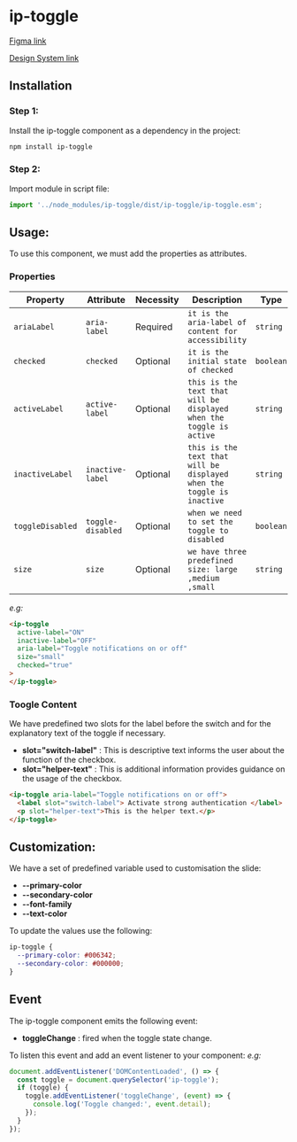 # ip-toggle

[Figma link](https://www.figma.com/design/63w4li687mfdYtETlBu6a9/Component---Mixed?node-id=634-6067&t=0CvJgL53rYwRB47n-0)

[Design System link](https://design.ipedis.com/5dda74a23/p/81d47b-toggle/b/81627b)

## Installation

<!-- TODO -->

### Step 1:

Install the ip-toggle component as a dependency in the project:

```bash
npm install ip-toggle
```

### Step 2:

Import module in script file:

```javascript or typescript
import '../node_modules/ip-toggle/dist/ip-toggle/ip-toggle.esm';
```

## Usage:

To use this component, we must add the properties as attributes.

### Properties

| Property         | Attribute         | Necessity | Description                                                           | Type      | Default     |
| ---------------- | ----------------- | --------- | --------------------------------------------------------------------- | --------- | ----------- |
| `ariaLabel`      | `aria-label`      | Required  | `it is the aria-label of content for accessibility`                   | `string`  | `undefined` |
| `checked`        | `checked`         | Optional  | `it is the initial state of checked`                                  | `boolean` | `false`     |
| `activeLabel`    | `active-label`    | Optional  | `this is the text that will be displayed when the toggle is active`   | `string`  | `undefined` |
| `inactiveLabel`  | `inactive-label`  | Optional  | `this is the text that will be displayed when the toggle is inactive` | `string`  | `undefined` |
| `toggleDisabled` | `toggle-disabled` | Optional  | `when we need to set the toggle to disabled`                          | `boolean` | `false`     |
| `size`           | `size`            | Optional  | `we have three predefined size: large ,medium ,small`                 | `string`  | `medium`    |

_e.g:_

```html
<ip-toggle
  active-label="ON"
  inactive-label="OFF"
  aria-label="Toggle notifications on or off"
  size="small"
  checked="true"
>
</ip-toggle>
```

### Toogle Content

We have predefined two slots for the label before the switch and for the explanatory text of the toggle if necessary.

- **slot="switch-label"** : This is descriptive text informs the user about the function of the checkbox.
- **slot="helper-text"** : This is additional information provides guidance on the usage of the checkbox.

```html
<ip-toggle aria-label="Toggle notifications on or off">
  <label slot="switch-label"> Activate strong authentication </label>
  <p slot="helper-text">This is the helper text.</p>
</ip-toggle>
```

## Customization:

We have a set of predefined variable used to customisation the slide:

- **--primary-color**
- **--secondary-color**
- **--font-family**
- **--text-color**

To update the values use the following:

```css
ip-toggle {
  --primary-color: #006342;
  --secondary-color: #000000;
}
```

## Event

The ip-toggle component emits the following event:

- **toggleChange** : fired when the toggle state change.

To listen this event and add an event listener to your component:
_e.g:_

```javascript
document.addEventListener('DOMContentLoaded', () => {
  const toggle = document.querySelector('ip-toggle');
  if (toggle) {
    toggle.addEventListener('toggleChange', (event) => {
      console.log('Toggle changed:', event.detail);
    });
  }
});
```

